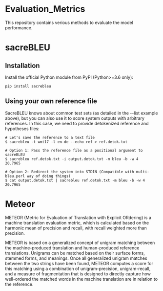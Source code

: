 # Evaluation_Metrics
This repository contains verious methods to evaluate the model performance.

# sacreBLEU
## Installation
Install the official Python module from PyPI (Python>=3.6 only):
```
pip install sacrebleu
```

## Using your own reference file
SacreBLEU knows about common test sets (as detailed in the --list example above), but you can also use it to score system outputs with arbitrary references. In this case, we need to provide detokenized reference and hypotheses files:
```
# Let's save the reference to a text file
$ sacrebleu -t wmt17 -l en-de --echo ref > ref.detok.txt

# Option 1: Pass the reference file as a positional argument to sacreBLEU
$ sacrebleu ref.detok.txt -i output.detok.txt -m bleu -b -w 4
20.7965

# Option 2: Redirect the system into STDIN (Compatible with multi-bleu.perl way of doing things)
$ cat output.detok.txt | sacrebleu ref.detok.txt -m bleu -b -w 4
20.7965
```
# Meteor
 METEOR (Metric for Evaluation of Translation with Explicit ORdering) is a machine translation evaluation metric, which is calculated based on the harmonic mean of precision and recall, with recall weighted more than precision.

METEOR is based on a generalized concept of unigram matching between the machine-produced translation and human-produced reference translations. Unigrams can be matched based on their surface forms, stemmed forms, and meanings. Once all generalized unigram matches between the two strings have been found, METEOR computes a score for this matching using a combination of unigram-precision, unigram-recall, and a measure of fragmentation that is designed to directly capture how well-ordered the matched words in the machine translation are in relation to the reference.
